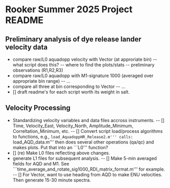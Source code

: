 # Rooker Summer 2025 Project README

## Preliminary analysis of dye release lander velocity data
- compare raw/L0 aquadopp velocity with Vector (at approriate bin)
  -- what script does this?
  -- where to find the plots/stats
  -- preliminary observations (R1,R2,R3)
- compare raw/L0 aquadopp with M1-signature 1000 (averaged over appropriate bin range)
  -- ...
- compare all three at bin corresponding to Vector
  -- ...
- [] draft readme's for each script worth its weight in salt. 

## Velocity Processing
- Standardizing velocity variables and data files accross instruments.
  -- [] Time, Velocity_East, Velocity_North, Amplitude_Minimum, Correltation_Minimum, etc.
  -- [] Convert script load/process algorithms to functions, e.g.,
     	```load_AquadoppHR_Release2.m'''
	calls:
     	```load_AQD_data.m'''
     	then does several other operations (qa/qc) and makes plots. Put that into an ```L0''' function?
- [] (re) Make L0 files reflecting above changes.
- generate L1 files for subsequent analysis.
  -- [] Make 5-min averaged fields for AQD and M1. See ```time_average_and_rotate_sig1000_RDI_matrix_format.m''' for example.
  -- [] For Vector, want to use heading from AQD to make ENU velocities. Then generate 15-30 minute spectra. 


